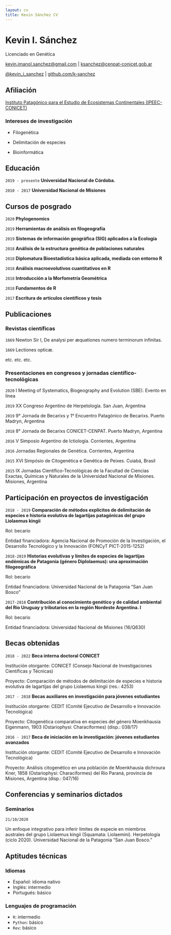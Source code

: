 ```yaml
---
layout: cv
title: Kevin Sánchez CV
---
```

# Kevin I. Sánchez
Licenciado en Genética

<div id="webaddress">
  <a href="kevin.imanol.sanchez@gmail.com">kevin.imanol.sanchez@gmail.com</a> | <a href="ksanchez@cenpat-conicet.gob.ar">ksanchez@cenpat-conicet.gob.ar</a>
  
  <a href="https://twitter.com/kevin_i_sanchez">@kevin_i_sanchez</a> | <a href="https://github.com/k-sanchez">github.com/k-sanchez</a>
</div>


## Afiliación

<div id="webaddress">
  <a href="https://ipeec.conicet.gov.ar/">Instituto Patagónico para el Estudio de Ecosistemas Continentales (IPEEC-CONICET)</a>
</div>



### Intereses de investigación

  - Filogenética
  
  - Delimitación de especies
  
  - Bioinformática


## Educación

`2019 - presente`
__Universidad Nacional de Córdoba.__

`2010 - 2017`
__Universidad Nacional de Misiones__


## Cursos de posgrado

`2020`
**Phylogenomics**

`2019`
**Herramientas de análisis en filogeografı́a**

`2019`
**Sistemas de información geográfica (SIG) aplicados a la Ecologı́a**

`2018`
**Análisis de la estructura genética de poblaciones naturales**

`2018`
**Diplomatura Bioestadı́stica básica aplicada, mediada con entorno R**

`2018`
**Análisis macroevolutivos cuantitativos en R**

`2018`
**Introducción a la Morfometrı́a Geométrica**

`2018`
**Fundamentos de R**

`2017`
**Escritura de artı́culos cientı́ficos y tesis**


## Publicaciones

<!-- A list is also available [online](http://scholar.google.co.uk/citations?user=LTOTl0YAAAAJ) -->

### Revistas científicas

`1669`
Newton Sir I, De analysi per æquationes numero terminorum infinitas. 

`1669`
Lectiones opticæ.

etc. etc. etc.

### Presentaciones en congresos y jornadas científico-tecnológicas

`2020`
I Meeting of Systematics, Biogeography and Evolution (SBE). Evento en línea

`2019`
XX Congreso Argentino de Herpetologı́a. San Juan, Argentina

`2019`
9° Jornada de Becarixs y 1° Encuentro Patagónico de Becarixs. Puerto Madryn, Argentina

`2018`
8° Jornada de Becarixs CONICET-CENPAT. Puerto Madryn, Argentina

`2016`
V Simposio Argentino de Ictiologı́a. Corrientes, Argentina

`2016`
Jornadas Regionales de Genética. Corrientes, Argentina

`2015`
XVI Simpósio de Citogenética e Genética de Peixes. Cuiabá, Brasil

`2015`
IX Jornadas Cientı́fico-Tecnológicas de la Facultad de Ciencias Exactas, Quı́micas y Naturales de la Universidad Nacional de Misiones. Misiones, Argentina


## Participación en proyectos de investigación

`2018 - 2019`
__Comparación de métodos explı́citos de delimitación de especies e historia evolutiva de lagartijas patagónicas del grupo Liolaemus kingii__

Rol: becario

Entidad financiadora: Agencia Nacional de Promoción de la Investigación, el Desarrollo Tecnológico y la Innovación (FONCyT PICT-2015-1252)

`2018-2019`
__Historias evolutivas y lı́mites de especies de lagartijas endémicas de Patagonia (género Diplolaemus): una aproximación filogeográfica__

Rol: becario

Entidad financiadora: Universidad Nacional de la Patagonia “San Juan Bosco”

`2017-2018`
__Contribución al conocimiento genético y de calidad ambiental del Rı́o Uruguay y tributarios en la región Nordeste Argentina. I__

Rol: becario

Entidad financiadora: Universidad Nacional de Misiones (16/Q630)


## Becas obtenidas

`2018 - 2022`
__Beca interna doctoral CONICET__

Institución otorgante: CONICET (Consejo Nacional de Investigaciones Cientı́ficas y Técnicas)

Proyecto: Comparación de métodos de delimitación de especies e historia evolutiva de lagartijas del grupo Liolaemus kingii (res.: 4253)

`2017 - 2018`
__Becas auxiliares en investigación para jóvenes estudiantes__

Institución otorgante: CEDIT (Comité Ejecutivo de Desarrollo e Innovación Tecnológica)

Proyecto: Citogenética comparativa en especies del género Moenkhausia Eigenmann, 1903 (Ostariophysi: Characiformes) (disp.: 038/17)

`2016 - 2017`
__Beca de iniciación en la investigación: jóvenes estudiantes avanzados__

Institución otorgante: CEDIT (Comité Ejecutivo de Desarrollo e Innovación Tecnológica)

Proyecto: Análisis citogenético en una población de Moenkhausia dichroura Kner, 1858 (Ostariophysi: Characiformes) del Rı́o Paraná, provincia de Misiones, Argentina (disp.: 047/16)

## Conferencias y seminarios dictados

### Seminarios

`21/10/2020`

Un enfoque integrativo para inferir límites de especie en miembros australes del grupo Liolaemus kingii (Squamata: Liolaemini). Herpetología (ciclo 2020). Universidad Nacional de la Patagonia “San Juan Bosco.”

## Aptitudes técnicas

### Idiomas

  - Español: idioma nativo
  - Inglés: intermedio
  - Portugués: básico
  
### Lenguajes de programación

  - `R`: intermedio
  - `Python`: básico
  - `Rev`: básico
<!-- ### Footer

Última actualización: Noviembre 2020 -->



